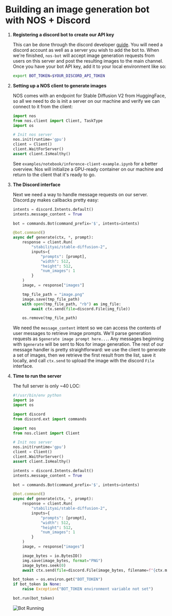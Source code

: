 # Building an image generation bot with NOS + Discord

1. **Registering a discord bot to create our API key**

    This can be done through the discord developer [guide](https://discord.com/developers/docs/getting-started). You will need
    a discord account as well as a server you wish to add the bot to. When we're finished, `nos-bot` will accept image generation requests
    from users on this server and post the resulting images to the main channel. Once you have your bot API key, add it to your local
    environment like so:
    ```bash
    export BOT_TOKEN=$YOUR_DISCORD_API_TOKEN
    ```

2. **Setting up a NOS client to generate images**

    NOS comes with an endpoint for Stable Diffusion V2 from HuggingFace, so all we need to do is init a server on our machine and verify we can
    connect to it from the client:
    ```python
    import nos
    from nos.client import Client, TaskType
    import os

    # Init nos server
    nos.init(runtime='gpu')
    client = Client()
    client.WaitForServer()
    assert client.IsHealthy()
    ```

    See `examples/notebook/inference-client-example.ipynb` for a better overview. Nos will initialize a GPU-ready container on our machine and return
    to the client that it's ready to go.

2. **The Discord interface**

    Next we need a way to handle message requests on our server. Discord.py makes callbacks pretty easy:

    ```python
    intents = discord.Intents.default()
    intents.message_content = True

    bot = commands.Bot(command_prefix='$', intents=intents)

    @bot.command()
    async def generate(ctx, *, prompt):
        response = client.Run(
            "stabilityai/stable-diffusion-2",
            inputs={
                "prompts": [prompt],
                "width": 512,
                "height": 512,
                "num_images": 1
            }
        )
        image, = response["images"]

        tmp_file_path = "image.png"
        image.save(tmp_file_path)
        with open(tmp_file_path, "rb") as img_file:
            await ctx.send(file=discord.File(img_file))

        os.remove(tmp_file_path)
    ```

    We need the `message_content` intent so we can access the contents of user messages to retrieve image prompts. We'll parse generation requests
    as `$generate image prompt here...`. Any messages beginning with `$generate` will be sent to Nos for image generation. The rest of our
    message handler is pretty straightforward: we use the client to generate a set of images, then we retrieve
    the first result from the list, save it locally, and call `ctx.send` to upload the image with the discord `File` interface.

3. **Time to run the server**

    The full server is only ~40 LOC:
    ```python
    #!/usr/bin/env python
    import io
    import os

    import discord
    from discord.ext import commands

    import nos
    from nos.client import Client

    # Init nos server
    nos.init(runtime='gpu')
    client = Client()
    client.WaitForServer()
    assert client.IsHealthy()

    intents = discord.Intents.default()
    intents.message_content = True

    bot = commands.Bot(command_prefix='$', intents=intents)

    @bot.command()
    async def generate(ctx, *, prompt):
        response = client.Run(
            "stabilityai/stable-diffusion-2",
            inputs={
                "prompts": [prompt],
                "width": 512,
                "height": 512,
                "num_images": 1
            }
        )
        image, = response["images"]

        image_bytes = io.BytesIO()
        img.save(image_bytes, format="PNG")
        image_bytes.seek(0)
        await ctx.send(file=discord.File(image_bytes, filename=f"{ctx.message.id}.png"))

    bot_token = os.environ.get("BOT_TOKEN")
    if bot_token is None:
        raise Exception("BOT_TOKEN environment variable not set")

    bot.run(bot_token)
    ```

    ![Bot Running](./assets/discord-bot-demo.png)